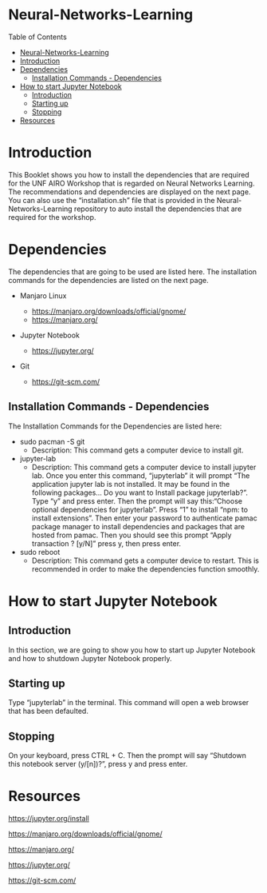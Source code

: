 # Neural-Networks-Learning


Table of Contents




- [Neural-Networks-Learning](#neural-networks-learning)
- [Introduction](#introduction)
- [Dependencies](#dependencies)
  - [Installation Commands - Dependencies](#installation-commands---dependencies)
- [How to start Jupyter Notebook](#how-to-start-jupyter-notebook)
  - [Introduction](#introduction-1)
  - [Starting up](#starting-up)
  - [Stopping](#stopping)
- [Resources](#resources)



# Introduction
This Booklet shows you how to install the dependencies that are required for the UNF AIRO Workshop that is regarded on Neural Networks Learning.  The recommendations and dependencies are displayed on the next page. You can also use the “installation.sh” file that is provided in the Neural-Networks-Learning repository to auto install the dependencies that are required for the workshop.



# Dependencies


The dependencies that are going to be used are listed here. The installation commands for the dependencies  are listed on the next page. 




* Manjaro Linux
   * https://manjaro.org/downloads/official/gnome/
   * https://manjaro.org/


* Jupyter Notebook
   * https://jupyter.org/


* Git
   * https://git-scm.com/






## Installation Commands - Dependencies


The Installation Commands for the Dependencies are listed here: 


* sudo pacman -S git
   * Description: This command gets a computer device to install git. 
* jupyter-lab
   * Description: This command gets a computer device to install jupyter lab. Once you enter this command, “jupyterlab”  it will prompt “The application jupyter lab is not installed. It may be found in the following packages… Do you want to Install package jupyterlab?”. Type “y” and press enter. Then the prompt will say this:“Choose optional dependencies for jupyterlab”. Press “1” to install “npm: to install extensions”. Then enter your password to authenticate pamac package manager to install dependencies and packages that are hosted from pamac. Then you should see this prompt “Apply transaction ? [y/N]” press y, then press enter. 
* sudo reboot
   * Description: This command gets a computer device to restart. This is recommended in order to make the dependencies function smoothly. 




# How to start Jupyter Notebook
## Introduction
In this section, we are going to show you how to start up Jupyter Notebook and how to shutdown Jupyter Notebook properly. 


## Starting up
Type “jupyterlab” in the terminal. This command will open a web browser that has been defaulted. 




## Stopping 
On your keyboard, press CTRL + C. Then the prompt will say “Shutdown this notebook server (y/[n])?”, press y and press enter. 
















# Resources


https://jupyter.org/install


https://manjaro.org/downloads/official/gnome/


https://manjaro.org/


https://jupyter.org/ 


https://git-scm.com/